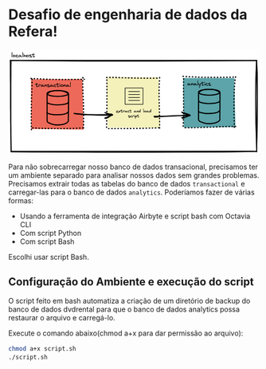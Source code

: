 # Desafio de engenharia de dados da Refera!

![Infra dos banco de dados](fluxo.png)

Para não sobrecarregar nosso banco de dados transacional, precisamos ter um ambiente separado para analisar nossos dados sem grandes problemas. Precisamos extrair todas as tabelas do banco de dados `transactional` e carregar-las para o banco de dados `analytics`. Poderíamos fazer de várias formas: 
 
- Usando a ferramenta de integração Airbyte e script bash com Octavia CLI
- Com script Python
- Com script Bash

Escolhi usar script Bash.

## Configuração do Ambiente e execução do script

O script feito em bash automatiza a criação de um diretório de backup do banco de dados dvdrental para que o banco de dados analytics possa restaurar o arquivo e carregá-lo.

Execute o comando abaixo(chmod a+x para dar permissão ao arquivo):

```bash
chmod a+x script.sh
./script.sh
```

